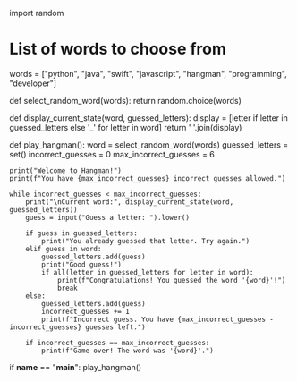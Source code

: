 import random

# List of words to choose from
words = ["python", "java", "swift", "javascript", "hangman", "programming", "developer"]

def select_random_word(words):
    return random.choice(words)

def display_current_state(word, guessed_letters):
    display = [letter if letter in guessed_letters else '_' for letter in word]
    return ' '.join(display)

def play_hangman():
    word = select_random_word(words)
    guessed_letters = set()
    incorrect_guesses = 0
    max_incorrect_guesses = 6

    print("Welcome to Hangman!")
    print(f"You have {max_incorrect_guesses} incorrect guesses allowed.")
    
    while incorrect_guesses < max_incorrect_guesses:
        print("\nCurrent word:", display_current_state(word, guessed_letters))
        guess = input("Guess a letter: ").lower()

        if guess in guessed_letters:
            print("You already guessed that letter. Try again.")
        elif guess in word:
            guessed_letters.add(guess)
            print("Good guess!")
            if all(letter in guessed_letters for letter in word):
                print(f"Congratulations! You guessed the word '{word}'!")
                break
        else:
            guessed_letters.add(guess)
            incorrect_guesses += 1
            print(f"Incorrect guess. You have {max_incorrect_guesses - incorrect_guesses} guesses left.")

        if incorrect_guesses == max_incorrect_guesses:
            print(f"Game over! The word was '{word}'.")

if __name__ == "__main__":
    play_hangman()
